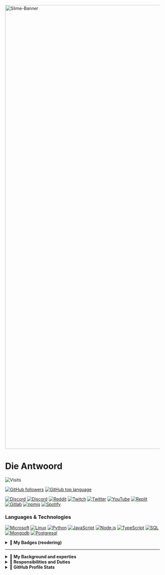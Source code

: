 
<image src="./assets/image00.png" alt=Slime-Banner width=1440/>

# Die Antwoord

![Visits](https://komarev.com/ghpvc?username=Die-Antwoord)

[![GitHub followers](https://img.shields.io/github/followers/Die-Antwoord?style=for-the-badge&logo=GitHub)](https://github.com/Die-Antwoord)
[![GitHub top language](https://img.shields.io/github/languages/top/qwertyquerty/pypresence.svg?style=for-the-badge)](https://discord.gg/aF4Uq4DxdJ)

[![Discord](https://img.shields.io/badge/-Discord-000?&logo=Discord)](https://discord.gg/aF4Uq4DxdJ)
[![Discord](https://img.shields.io/badge/-Dangercord-000?&logo=Discord)](https://dangercord.com)
[![Reddit](https://img.shields.io/badge/-Reddit-000?&logo=Reddit)](https://www.reddit.com/user/die_antwoord_za)
[![Twitch](https://img.shields.io/badge/-Twitch-000?&logo=Twitch)](https://www.twitch.tv/die_antwoord_wkj)
[![Twitter](https://img.shields.io/badge/-Twitter-000?&logo=Twitter)](https://twitter.com/dieantwoordza)
[![YouTube](https://img.shields.io/badge/-YouTube-000?&logo=YouTube)](https://www.youtube.com/channel/UCnl7cWx6PVdIelry9YBFxXA)
[![Replit](https://img.shields.io/badge/-Replit-000?&logo=Replit)](https://replit.com/@Die-Antwoord)
[![Gitlab](https://img.shields.io/badge/-Gitlab-000?&logo=Gitlab)](https://gitlab.com/die-antwoord)
[![npmjs](https://img.shields.io/badge/-npmjs-000?&logo=npm)](https://www.npmjs.com/~dieantwoord)
[![Spotify](https://img.shields.io/badge/-Spotify-000?&logo=Spotify)](https://open.spotify.com/user/zsb4oem3sdzl6k8bfara026pz?si=ce432f1572a34610)

### Languages & Technologies

[![Microsoft](https://img.shields.io/badge/-Microsoft-000?&logo=Microsoft)]()
[![Linux](https://img.shields.io/badge/-Linux-000?&logo=Linux)]()
[![Python](https://img.shields.io/badge/-Python-000?&logo=Python)]()
[![JavaScript](https://img.shields.io/badge/-JavaScript-000?&logo=JavaScript)]()
[![Node.js](https://img.shields.io/badge/-Node.js-000?&logo=node.js)](https://www.npmjs.com/~dieantwoord)
[![TypeScript](https://img.shields.io/badge/-TypeScript-000?&logo=TypeScript)]()
[![SQL](https://img.shields.io/badge/-SQL-000?&logo=MySQL)]()
[![Mongodb](https://img.shields.io/badge/-Mongodb-000?&logo=Mongodb)]()
[![Postgresql](https://img.shields.io/badge/-Postgresql-000?&logo=Postgresql)]()

<details>
 <summary><b>💠 My Badges (reodering)</b></summary>

[![Ask-me-anything](https://img.shields.io/badge/Ask%20me-anything-1abc9c.svg)]()

[![GitHub](https://img.shields.io/github/followers/Die-Antwoord.svg?style=social&label=Follow&maxAge=2592000)]()
[![Microsoft](https://img.shields.io/badge/-Microsoft-000?&logo=Microsoft)]()
[![LeetCode](https://img.shields.io/badge/-LeetCode-FFA116?style=for-the-badge&logo=LeetCode&logoColor=black)]()
[![Google_chrome](https://img.shields.io/badge/Google_chrome-4285F4?style=for-the-badge&logo=Google-chrome&logoColor=white)]()
[![powershell](https://img.shields.io/badge/powershell-5391FE?style=for-the-badge&logo=powershell&logoColor=white)]()
[![Replit](https://img.shields.io/badge/replit-667881?style=for-the-badge&logo=replit&logoColor=white)]()
[![Gimp](https://img.shields.io/badge/gimp-5C5543?style=for-the-badge&logo=gimp&logoColor=white)]()
[![Spotify](https://img.shields.io/badge/Spotify-1ED760?&style=for-the-badge&logo=spotify&logoColor=white)]()
[![SoundCloud](https://img.shields.io/badge/SoundCloud-FF3300?style=for-the-badge&logo=soundcloud&logoColor=white)]()
[![Steam](https://img.shields.io/badge/Steam-000000?style=for-the-badge&logo=steam&logoColor=white)]()
[![Battle.net](https://img.shields.io/badge/Battle.net-000?style=for-the-badge&logo=battle.net&logoColor=148EFF)]()
[![Python](https://img.shields.io/badge/Python-14354C?style=for-the-badge&logo=python&logoColor=white)]()
[![HTML5](https://img.shields.io/badge/HTML5-E34F26?style=for-the-badge&logo=html5&logoColor=white)]()
[![CSS3](https://img.shields.io/badge/CSS3-1572B6?style=for-the-badge&logo=css3&logoColor=white)]()
[![TypeScript](https://img.shields.io/badge/TypeScript-007ACC?style=for-the-badge&logo=typescript&logoColor=white)]()
[![JavaScript](https://img.shields.io/badge/JavaScript-323330?style=for-the-badge&logo=javascript&logoColor=F7DF1E)]()
[![Python](https://img.shields.io/badge/Python-3776AB?style=for-the-badge&logo=python&logoColor=white)]()
[![HTML](https://img.shields.io/badge/HTML-239120?style=for-the-badge&logo=html5&logoColor=white)]()
[![CSS](https://img.shields.io/badge/CSS-239120?&style=for-the-badge&logo=css3&logoColor=white)]()
[![Twitch](https://img.shields.io/badge/Twitch-9146FF?style=for-the-badge&logo=twitch&logoColor=white)]()
[![YouTube](https://img.shields.io/badge/YouTube-FF0000?style=for-the-badge&logo=youtube&logoColor=white)]()

[![Medium](https://img.shields.io/badge/Medium-12100E?style=for-the-badge&logo=medium&logoColor=white)]()
[![RSS](https://img.shields.io/badge/RSS-FFA500?style=for-the-badge&logo=rss&logoColor=white)]()
[![Wordpress](https://img.shields.io/badge/Wordpress-21759B?style=for-the-badge&logo=wordpress&logoColor=white)]()
[![Joomla](https://img.shields.io/badge/Joomla-5091CD?style=for-the-badge&logo=joomla&logoColor=white)]()

[![PayPal](https://img.shields.io/badge/PayPal-00457C?style=for-the-badge&logo=paypal&logoColor=white)]()

[![Vercel](https://img.shields.io/badge/Vercel-000000?style=for-the-badge&logo=vercel&logoColor=white)]()
[![MongoDB](https://img.shields.io/badge/MongoDB-4EA94B?style=for-the-badge&logo=mongodb&logoColor=white)]()
[![MySQL](https://img.shields.io/badge/MySQL-005C84?style=for-the-badge&logo=mysql&logoColor=white)]()
[![SQLite](https://img.shields.io/badge/SQLite-07405E?style=for-the-badge&logo=sqlite&logoColor=white)]()
[![Linux](https://img.shields.io/badge/Linux-FCC624?style=for-the-badge&logo=linux&logoColor=black)]()
[![Arch_Linux](https://img.shields.io/badge/Arch_Linux-1793D1?style=for-the-badge&logo=arch-linux&logoColor=white)]()
[![Fedora](https://img.shields.io/badge/Fedora-294172?style=for-the-badge&logo=fedora&logoColor=white)]()
[![Kali_Linux](https://img.shields.io/badge/Kali_Linux-557C94?style=for-the-badge&logo=kali-linux&logoColor=white)]()
[![RedHat](https://img.shields.io/badge/Red%20Hat-EE0000?style=for-the-badge&logo=redhat&logoColor=white)]()
[![SUSE](https://img.shields.io/badge/SUSE-0C322C?style=for-the-badge&logo=SUSE&logoColor=white)]()
[![Ubuntu](https://img.shields.io/badge/Ubuntu-E95420?style=for-the-badge&logo=ubuntu&logoColor=white)]()
[![Windows](https://img.shields.io/badge/Windows-0078D6?style=for-the-badge&logo=windows&logoColor=white)]()
[![Microsoft_SQL_Server](https://img.shields.io/badge/Microsoft_SQL_Server-CC2927?style=for-the-badge&logo=microsoft-sql-server&logoColor=white)]()
[![Microsoft_SharePoint](https://img.shields.io/badge/Microsoft_SharePoint-0078D4?style=for-the-badge&logo=microsoft-sharepoint&logoColor=white)]()
[![Microsoft_Azure](https://img.shields.io/badge/microsoft%20azure-0089D6?style=for-the-badge&logo=microsoft-azure&logoColor=white)]()
[![Visual_Studio](https://img.shields.io/badge/Visual_Studio-5C2D91?style=for-the-badge&logo=visual%20studio&logoColor=white)]()
[![Sublime_Text](https://img.shields.io/badge/sublime_text-%23575757.svg?&style=for-the-badge&logo=sublime-text&logoColor=important)]()
[![Google_Cloud](https://img.shields.io/badge/Google_Cloud-4285F4?style=for-the-badge&logo=google-cloud&logoColor=white)]()

[![TikTok](https://img.shields.io/badge/TikTok-000000?style=for-the-badge&logo=tiktok&logoColor=white)]()
[![Twitter](https://img.shields.io/badge/Twitter-1DA1F2?style=for-the-badge&logo=twitter&logoColor=white)]()
[![Stack_Overflow](https://img.shields.io/badge/Stack_Overflow-FE7A16?style=for-the-badge&logo=stack-overflow&logoColor=white)]()
[![Reddit](https://img.shields.io/badge/Reddit-FF4500?style=for-the-badge&logo=reddit&logoColor=white)]()
[![LinkedIn](https://img.shields.io/badge/LinkedIn-0077B5?style=for-the-badge&logo=linkedin&logoColor=white)]()
[![GitLab](https://img.shields.io/badge/GitLab-330F63?style=for-the-badge&logo=gitlab&logoColor=white)]()
[![GitHub](https://img.shields.io/badge/GitHub-100000?style=for-the-badge&logo=github&logoColor=white)]()
[![Codepen](https://img.shields.io/badge/Codepen-000000?style=for-the-badge&logo=codepen&logoColor=white)]()
[![Bitbucket](https://img.shields.io/badge/Bitbucket-0747a6?style=for-the-badge&logo=bitbucket&logoColor=white)]()

</details>

------------------------------

<details>
 <summary><b>💠 My Background and experties</b></summary>

 🔭 Qualification and Achievements 🔭
------------------------------
 
```css
⦁ +A 220-601 (Hardware and Software) Exam No 220-601 
⦁ +A 220-602 (IT Technician) Exam No 220-602 
⦁ +N (Networking) 
⦁ MCSE:70-270 (Installing, Configuring, and Administering Microsoft Windows XP Professional) 
⦁ MCSE:70-293 (Planning and Maintaining a Windows Server 2003 Network Infrastructure) 
⦁ MCSE:70-236 (Microsoft Exchange Server 2007 Configuration) 
⦁ MCSE:70-294 (Windows Server 2003 Active Directory Planning Implementation and Maintenance) 
⦁ MCSE:70-290 (Windows Server 2003 Environment Management and Maintenance ) 
⦁ MCSE:70-291 (Windows Server 2003 Network Infrastructure Implementation Management and Maintenance) 
⦁ MCSE:70-297 (Windows Server 2003 Directory Service Design) 
⦁ MCSE:70-294 (Windows Server 2003 Active Directory Planning Implementation and Maintenance) 
⦁ MCSE:70-236 (Microsoft Exchange Server 2007 Configuration) 
⦁ MCSE:70-228 (SQL Server 2000 Administration) 
⦁ CCNA 
⦁ Linux Server (Ubuntu, Kali) ⦁ ICDL, ITIL
```
</details>

<details>
 <summary><b>💠 Responsibilities and Duties</b></summary>

 🔭 Implementation, Configuration Managing and Maintaining Infrastructures 🔭
------------------------------
 
```css
⦁ SQL Server Databases 
⦁ Active Directory Domain Server Infrastructure 
⦁ Microsoft Exchange Server 
⦁ Microsoft SQL 
⦁ Virtualized Server (VMware, HyperV) 
⦁ Microsoft HyperV Cluster Server 
⦁ Windows Update Server 
⦁ Windows Desktop Application (Deplotment, Backups) 
⦁ Antivirus Systems ( Trend Micro, Bit defender, Kaspersky ) 
⦁ Network LAN and WAN services ⦁ Firewalls, DMZ, Routing and QOS 
⦁ DNS, IIS and 3de party hosted services 
⦁ Web Proxy Systems and Server (ISA, Free Proxy etc.) 
⦁ Backups tapes, drives and online storage 
⦁ 3de party apps (Coltech, VIP, Pastel, AutoCAD, Qcad, Photoshop, Smartboards)
```
</details>

<details>
 <summary><b>💠 GitHub Profile Stats</b></summary>

------------------------------
 
[![GitHub Stats](https://github-readme-stats-die-antwoord.vercel.app/api?username=Die-Antwoord&show_icons=true&theme=transparent&border_radius=12)](https://discord.gg/aF4Uq4DxdJ)

[![GitHub Streak](https://github-readme-streak-stats.herokuapp.com?user=Die-Antwoord&theme=windows-dark&border_radius=12&date_format=j%20M%5B%20Y%5D&background=DD272700&border=DDDAD7&stroke=DDDDDD&sideNums=025CDA&sideLabels=417E87&currStreakLabel=417E87&dates=025CDA&ring=025CDA&fire=DD2727&currStreakNum=025CDA)](https://discord.gg/aF4Uq4DxdJ)

[![Top Langs](https://github-readme-stats-die-antwoord.vercel.app/api/top-langs/?username=Die-Antwoord&theme=transparent&layout=compact&card_width=445&border_radius=12)](https://discord.gg/aF4Uq4DxdJ)

------------------------------
 
[![Discord Presence](https://lanyard.cnrad.dev/api/224320540402253824?theme=dark&bg=06142e&animated=true&hideDiscrim=true&borderRadius=25px&idleMessage=||There%20can%20only%20be%20one||)](https://discord.com/users/224320540402253824)

</details>
 
<!--
[![MyAnimeList](https://cdn.myanimelist.net/signature/dieantwoord.png)](https://myanimelist.net/animelist/dieantwoord&sclick=1)
-->
